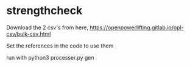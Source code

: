 # strengthcheck

Download the 2 csv's from here, https://openpowerlifting.gitlab.io/opl-csv/bulk-csv.html

Set the references in the code to use them

run with
python3 processer.py gen